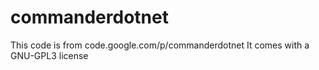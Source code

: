 # commanderdotnet

This code is from code.google.com/p/commanderdotnet
It comes with a GNU-GPL3 license

